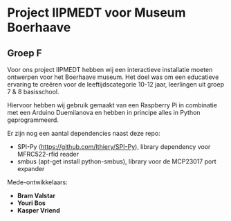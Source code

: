 Project IIPMEDT voor Museum Boerhaave
===
Groep F
---

Voor ons project IIPMEDT hebben wij een interactieve installatie moeten ontwerpen voor het Boerhaave museum. Het doel was om een educatieve ervaring te creëren voor de leeftijdscategorie 10-12 jaar, leerlingen uit groep 7 & 8 basisschool.

Hiervoor hebben wij gebruik gemaakt van een Raspberry Pi in combinatie met een Arduino Duemilanova en hebben in principe alles in Python geprogrammeerd.

Er zijn nog een aantal dependencies naast deze repo:
- SPI-Py (https://github.com/lthiery/SPI-Py), library dependency voor MFRC522-rfid reader
- smbus (apt-get install python-smbus), library voor de MCP23017 port expander


Mede-ontwikkelaars:
- **Bram Valstar**
- **Youri Bos**
- **Kasper Vriend**



